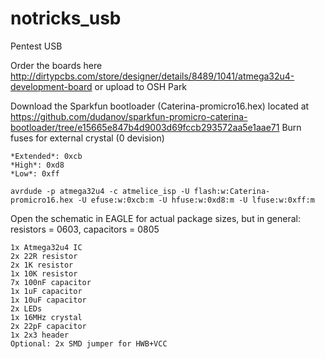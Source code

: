 # notricks_usb
Pentest USB

Order the boards here http://dirtypcbs.com/store/designer/details/8489/1041/atmega32u4-development-board or upload to OSH Park

Download the Sparkfun bootloader (Caterina-promicro16.hex) located at https://github.com/dudanov/sparkfun-promicro-caterina-bootloader/tree/e15665e847b4d9003d69fccb293572aa5e1aae71
Burn fuses for external crystal (0 devision)

```
*Extended*: 0xcb
*High*: 0xd8
*Low*: 0xff
```

```
avrdude -p atmega32u4 -c atmelice_isp -U flash:w:Caterina-promicro16.hex -U efuse:w:0xcb:m -U hfuse:w:0xd8:m -U lfuse:w:0xff:m
```

Open the schematic in EAGLE for actual package sizes, but in general: resistors = 0603, capacitors = 0805

```
1x Atmega32u4 IC
2x 22R resistor
2x 1K resistor
1x 10K resistor
7x 100nF capacitor
1x 1uF capacitor
1x 10uF capacitor
2x LEDs
1x 16MHz crystal
2x 22pF capacitor
1x 2x3 header
Optional: 2x SMD jumper for HWB+VCC
```
